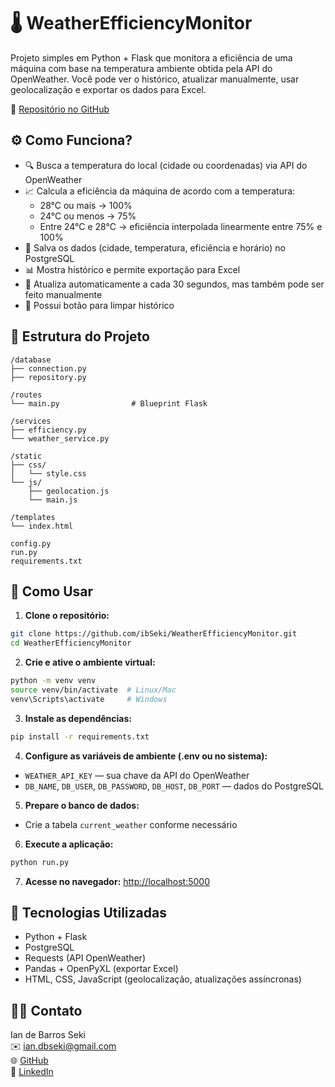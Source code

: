 # 🌡️ WeatherEfficiencyMonitor

Projeto simples em Python + Flask que monitora a eficiência de uma máquina com base na temperatura ambiente obtida pela API do OpenWeather. Você pode ver o histórico, atualizar manualmente, usar geolocalização e exportar os dados para Excel.

🔗 [Repositório no GitHub](https://github.com/ibSeki/WeatherEfficiencyMonitor.git)

## ⚙️ Como Funciona?

- 🔍 Busca a temperatura do local (cidade ou coordenadas) via API do OpenWeather
- 📈 Calcula a eficiência da máquina de acordo com a temperatura:
  - 28°C ou mais → 100%
  - 24°C ou menos → 75%
  - Entre 24°C e 28°C → eficiência interpolada linearmente entre 75% e 100%
- 💾 Salva os dados (cidade, temperatura, eficiência e horário) no PostgreSQL
- 📊 Mostra histórico e permite exportação para Excel
- 🔄 Atualiza automaticamente a cada 30 segundos, mas também pode ser feito manualmente
- 🧹 Possui botão para limpar histórico

## 📁 Estrutura do Projeto

```
/database
├── connection.py
├── repository.py

/routes
└── main.py                # Blueprint Flask

/services
├── efficiency.py
└── weather_service.py

/static
├── css/
│   └── style.css
└── js/
    ├── geolocation.js
    └── main.js

/templates
└── index.html

config.py
run.py
requirements.txt
```

## 🚀 Como Usar

1. **Clone o repositório:**
```bash
git clone https://github.com/ibSeki/WeatherEfficiencyMonitor.git
cd WeatherEfficiencyMonitor
```

2. **Crie e ative o ambiente virtual:**
```bash
python -m venv venv
source venv/bin/activate  # Linux/Mac
venv\Scripts\activate     # Windows
```

3. **Instale as dependências:**
```bash
pip install -r requirements.txt
```

4. **Configure as variáveis de ambiente (.env ou no sistema):**
- `WEATHER_API_KEY` — sua chave da API do OpenWeather
- `DB_NAME`, `DB_USER`, `DB_PASSWORD`, `DB_HOST`, `DB_PORT` — dados do PostgreSQL

5. **Prepare o banco de dados:**
- Crie a tabela `current_weather` conforme necessário

6. **Execute a aplicação:**
```bash
python run.py
```

7. **Acesse no navegador:**
[http://localhost:5000](http://localhost:5000)

## 🧪 Tecnologias Utilizadas

- Python + Flask
- PostgreSQL
- Requests (API OpenWeather)
- Pandas + OpenPyXL (exportar Excel)
- HTML, CSS, JavaScript (geolocalização, atualizações assíncronas)

## 👨‍💻 Contato

Ian de Barros Seki  
✉️ ian.dbseki@gmail.com  
🌐 [GitHub](https://github.com/ibSeki)  
🔗 [LinkedIn](https://www.linkedin.com/in/iandbseki)
